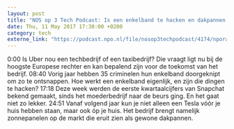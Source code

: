 ```yaml
---
layout: post
title: "NOS op 3 Tech Podcast: Is een enkelband te hacken en dakpannen van Tesla"
date: Thu, 11 May 2017 17:30:00 +0200
category: tech
externe_link: "https://podcast.npo.nl/file/nosop3techpodcast/4174/nporadio1_nosop3techpodcast_20170511_nos-op-3-tech-podcast-is-een-enkelband-te-hacken-en-dakpannen-van-tesla.mp3"
---
```


0:00 Is Uber nou een techbedrijf of een taxibedrijf? Die vraagt ligt nu bij de hoogste Europese rechter en kan bepalend zijn voor de toekomst van het bedrijf.
08:40 Vorig jaar hebben 35 criminelen hun enkelband doorgeknipt om zo te ontsnappen. Hoe werkt een enkelband eigenlijk, en zijn die dingen te hacken?
17:18 Deze week werden de eerste kwartaalcijfers van Snapchat bekend gemaakt, sinds het moederbedrijf naar de beurs ging. En het gaat niet zo lekker.
24:51 Vanaf volgend jaar kun je niet alleen een Tesla vóór je huis hebben staan, maar ook óp je huis. Het bedrijf brengt namelijk zonnepanelen op de markt die eruit zien als gewone dakpannen.<img src="http://feeds.feedburner.com/~r/nosop3-tech-podcast/~4/jQaujmdJyQk" height="1" width="1" alt=""/>
